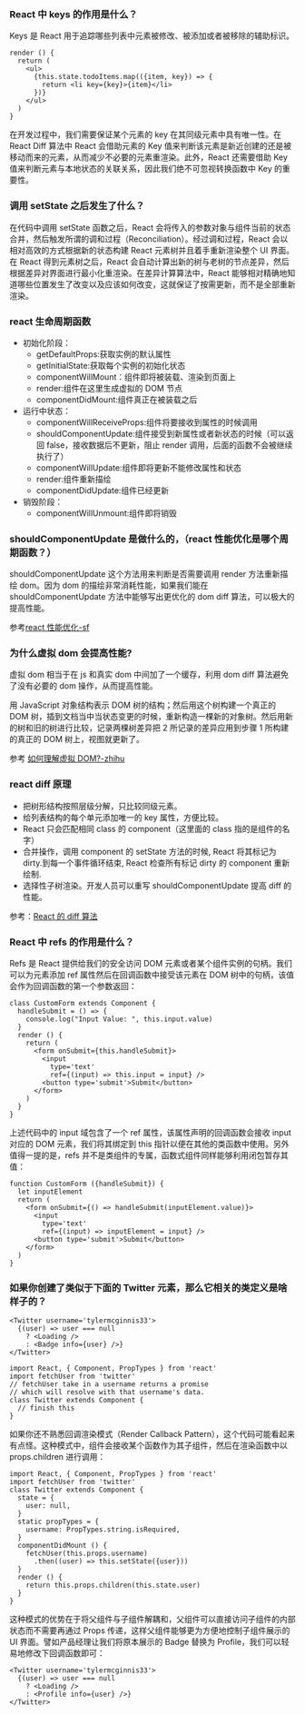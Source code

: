 ### React 中 keys 的作用是什么？

Keys 是 React 用于追踪哪些列表中元素被修改、被添加或者被移除的辅助标识。

```
render () {
  return (
    <ul>
      {this.state.todoItems.map(({item, key}) => {
        return <li key={key}>{item}</li>
      })}
    </ul>
  )
}
```

在开发过程中，我们需要保证某个元素的 key 在其同级元素中具有唯一性。在 React Diff 算法中 React 会借助元素的 Key 值来判断该元素是新近创建的还是被移动而来的元素，从而减少不必要的元素重渲染。此外，React 还需要借助 Key 值来判断元素与本地状态的关联关系，因此我们绝不可忽视转换函数中 Key 的重要性。

### 调用 setState 之后发生了什么？

在代码中调用 setState 函数之后，React 会将传入的参数对象与组件当前的状态合并，然后触发所谓的调和过程（Reconciliation）。经过调和过程，React 会以相对高效的方式根据新的状态构建 React 元素树并且着手重新渲染整个 UI 界面。在 React 得到元素树之后，React 会自动计算出新的树与老树的节点差异，然后根据差异对界面进行最小化重渲染。在差异计算算法中，React 能够相对精确地知道哪些位置发生了改变以及应该如何改变，这就保证了按需更新，而不是全部重新渲染。

### react 生命周期函数

- 初始化阶段：
  - getDefaultProps:获取实例的默认属性
  - getInitialState:获取每个实例的初始化状态
  - componentWillMount：组件即将被装载、渲染到页面上
  - render:组件在这里生成虚拟的 DOM 节点
  - componentDidMount:组件真正在被装载之后
- 运行中状态：
  - componentWillReceiveProps:组件将要接收到属性的时候调用
  - shouldComponentUpdate:组件接受到新属性或者新状态的时候（可以返回 false，接收数据后不更新，阻止 render 调用，后面的函数不会被继续执行了）
  - componentWillUpdate:组件即将更新不能修改属性和状态
  - render:组件重新描绘
  - componentDidUpdate:组件已经更新
- 销毁阶段：
  - componentWillUnmount:组件即将销毁

### shouldComponentUpdate 是做什么的，（react 性能优化是哪个周期函数？）

shouldComponentUpdate 这个方法用来判断是否需要调用 render 方法重新描绘 dom。因为 dom 的描绘非常消耗性能，如果我们能在 shouldComponentUpdate 方法中能够写出更优化的 dom diff 算法，可以极大的提高性能。

参考[react 性能优化-sf](https//segmentfault.com/a/1190000006254212)

### 为什么虚拟 dom 会提高性能?

虚拟 dom 相当于在 js 和真实 dom 中间加了一个缓存，利用 dom diff 算法避免了没有必要的 dom 操作，从而提高性能。

用 JavaScript 对象结构表示 DOM 树的结构；然后用这个树构建一个真正的 DOM 树，插到文档当中当状态变更的时候，重新构造一棵新的对象树。然后用新的树和旧的树进行比较，记录两棵树差异把 2 所记录的差异应用到步骤 1 所构建的真正的 DOM 树上，视图就更新了。

参考 [如何理解虚拟 DOM?-zhihu](https://www.zhihu.com/question/29504639?sort=created)

### react diff 原理

- 把树形结构按照层级分解，只比较同级元素。
- 给列表结构的每个单元添加唯一的 key 属性，方便比较。
- React 只会匹配相同 class 的 component（这里面的 class 指的是组件的名字）
- 合并操作，调用 component 的 setState 方法的时候, React 将其标记为 dirty.到每一个事件循环结束, React 检查所有标记 dirty 的 component 重新绘制.
- 选择性子树渲染。开发人员可以重写 shouldComponentUpdate 提高 diff 的性能。

参考：[React 的 diff 算法](https//segmentfault.com/a/1190000000606216)

### React 中 refs 的作用是什么？

Refs 是 React 提供给我们的安全访问 DOM 元素或者某个组件实例的句柄。我们可以为元素添加 ref 属性然后在回调函数中接受该元素在 DOM 树中的句柄，该值会作为回调函数的第一个参数返回：

```
class CustomForm extends Component {
  handleSubmit = () => {
    console.log("Input Value: ", this.input.value)
  }
  render () {
    return (
      <form onSubmit={this.handleSubmit}>
        <input
          type='text'
          ref={(input) => this.input = input} />
        <button type='submit'>Submit</button>
      </form>
    )
  }
}
```

上述代码中的 input 域包含了一个 ref 属性，该属性声明的回调函数会接收 input 对应的 DOM 元素，我们将其绑定到 this 指针以便在其他的类函数中使用。另外值得一提的是，refs 并不是类组件的专属，函数式组件同样能够利用闭包暂存其值：

```
function CustomForm ({handleSubmit}) {
  let inputElement
  return (
    <form onSubmit={() => handleSubmit(inputElement.value)}>
      <input
        type='text'
        ref={(input) => inputElement = input} />
      <button type='submit'>Submit</button>
    </form>
  )
}
```

### 如果你创建了类似于下面的 Twitter 元素，那么它相关的类定义是啥样子的？

```
<Twitter username='tylermcginnis33'>
  {(user) => user === null
    ? <Loading />
    : <Badge info={user} />}
</Twitter>
```

```
import React, { Component, PropTypes } from 'react'
import fetchUser from 'twitter'
// fetchUser take in a username returns a promise
// which will resolve with that username's data.
class Twitter extends Component {
  // finish this
}
```

如果你还不熟悉回调渲染模式（Render Callback Pattern），这个代码可能看起来有点怪。这种模式中，组件会接收某个函数作为其子组件，然后在渲染函数中以 props.children 进行调用：

```
import React, { Component, PropTypes } from 'react'
import fetchUser from 'twitter'
class Twitter extends Component {
  state = {
    user: null,
  }
  static propTypes = {
    username: PropTypes.string.isRequired,
  }
  componentDidMount () {
    fetchUser(this.props.username)
      .then((user) => this.setState({user}))
  }
  render () {
    return this.props.children(this.state.user)
  }
}
```

这种模式的优势在于将父组件与子组件解耦和，父组件可以直接访问子组件的内部状态而不需要再通过 Props 传递，这样父组件能够更为方便地控制子组件展示的 UI 界面。譬如产品经理让我们将原本展示的 Badge 替换为 Profile，我们可以轻易地修改下回调函数即可：

```
<Twitter username='tylermcginnis33'>
  {(user) => user === null
    ? <Loading />
    : <Profile info={user} />}
</Twitter>
```
